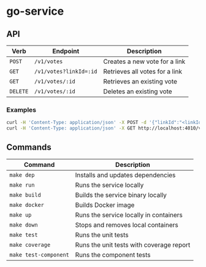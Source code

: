 # go-service

## API

| Verb     | Endpoint               | Description                    |
|----------|------------------------|--------------------------------|
| `POST`   | `/v1/votes`            | Creates a new vote for a link  |
| `GET`    | `/v1/votes?linkId=:id` | Retrieves all votes for a link |
| `GET`    | `/v1/votes/:id`        | Retrieves an existing vote     |
| `DELETE` | `/v1/votes/:id`        | Deletes an existing vote       |

### Examples

```bash
curl -H 'Content-Type: application/json' -X POST -d '{"linkId":"<linkId>", "stars":5}' http://localhost:4010/v1/votes
curl -H 'Content-Type: application/json' -X GET http://localhost:4010/v1/votes/<voteId>
```

## Commands

| Command               | Description                               |
|-----------------------|-------------------------------------------|
| `make dep`            | Installs and updates dependencies         |
| `make run`            | Runs the service locally                  |
| `make build`          | Builds the service binary locally         |
| `make docker`         | Builds Docker image                       |
| `make up`             | Runs the service locally in containers    |
| `make down`           | Stops and removes local containers        |
| `make test`           | Runs the unit tests                       |
| `make coverage`       | Runs the unit tests with coverage report  |
| `make test-component` | Runs the component tests                  |
